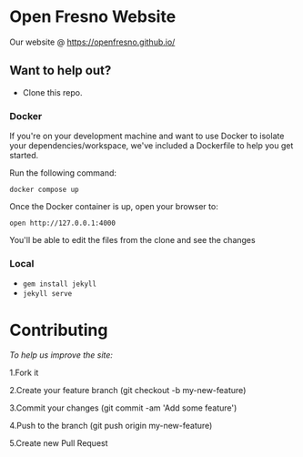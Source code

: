 # Open Fresno Website

Our website @ https://openfresno.github.io/

## Want to help out?

- Clone this repo.

### Docker

If you're on your development machine and want to use Docker to isolate your
dependencies/workspace, we've included a Dockerfile to help you get started.

Run the following command:

`docker compose up`

Once the Docker container is up, open your browser to:

`open http://127.0.0.1:4000`

You'll be able to edit the files from the clone and see the changes

### Local

- `gem install jekyll`
- `jekyll serve`

# Contributing
*To help us improve the site:*

1.Fork it

2.Create your feature branch (git checkout -b my-new-feature)

3.Commit your changes (git commit -am 'Add some feature')

4.Push to the branch (git push origin my-new-feature)

5.Create new Pull Request

